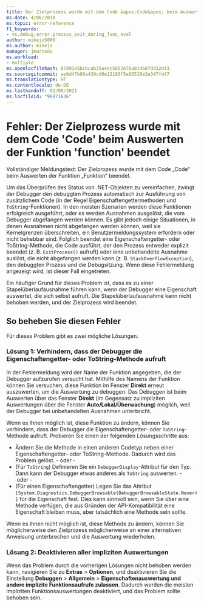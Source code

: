 ```yaml
---
title: Der Zielprozess wurde mit dem Code &apos;Code&apos; beim Auswerten der Funktion &apos;Funktion&apos; beendet | Microsoft-Dokumentation
ms.date: 4/06/2018
ms.topic: error-reference
f1_keywords:
- vs.debug.error.process_exit_during_func_eval
author: mikejo5000
ms.author: mikejo
manager: jmartens
ms.workload:
- multiple
ms.openlocfilehash: 07891e5bcbcab35a4ec5652676a014b87dd32d43
ms.sourcegitcommit: ae6d47b09a439cd0e13180f5e89510e3e347fd47
ms.translationtype: HT
ms.contentlocale: de-DE
ms.lasthandoff: 02/08/2021
ms.locfileid: "99871636"
---
```

# <a name="error-the-target-process-exited-with-code-39code39-while-evaluating-the-function-39function39"></a>Fehler: Der Zielprozess wurde mit dem Code &#39;Code&#39; beim Auswerten der Funktion &#39;function&#39; beendet

Vollständiger Meldungstext: Der Zielprozess wurde mit dem Code „Code“ beim Auswerten der Funktion „Funktion“ beendet.

Um das Überprüfen des Status von .NET-Objekten zu vereinfachen, zwingt der Debugger den debuggten Prozess automatisch zur Ausführung von zusätzlichem Code (in der Regel Eigenschaftengettermethoden und `ToString`-Funktionen). In den meisten Szenarien werden diese Funktionen erfolgreich ausgeführt, oder es werden Ausnahmen ausgelöst, die vom Debugger abgefangen werden können. Es gibt jedoch einige Situationen, in denen Ausnahmen nicht abgefangen werden können, weil sie Kernelgrenzen überschreiten, ein Benutzermeldungssystem erfordern oder nicht behebbar sind. Folglich beendet eine Eigenschaftengetter- oder ToString-Methode, die Code ausführt, der den Prozess entweder explizit beendet (z. B. `ExitProcess()` aufruft) oder eine unbehandelte Ausnahme auslöst, die nicht abgefangen werden kann (z. B. `StackOverflowException`), den debuggten Prozess und die Debugsitzung. Wenn diese Fehlermeldung angezeigt wird, ist dieser Fall eingetreten.

Ein häufiger Grund für dieses Problem ist, dass es zu einer Stapelüberlaufausnahme führen kann, wenn der Debugger eine Eigenschaft auswertet, die sich selbst aufruft. Die Stapelüberlaufausnahme kann nicht behoben werden, und der Zielprozess wird beendet.

## <a name="to-correct-this-error"></a>So beheben Sie diesen Fehler

Für dieses Problem gibt es zwei mögliche Lösungen.

### <a name="solution-1-prevent-the-debugger-from-calling-the-getter-property-or-tostring-method"></a>Lösung 1: Verhindern, dass der Debugger die Eigenschaftengetter- oder ToString-Methode aufruft 

In der Fehlermeldung wird der Name der Funktion angegeben, die der Debugger aufzurufen versucht hat. Mithilfe des Namens der Funktion können Sie versuchen, diese Funktion im Fenster **Direkt** erneut auszuwerten, um die Auswertung zu debuggen. Das Debuggen ist beim Auswerten über das Fenster **Direkt** (im Gegensatz zu impliziten Auswertungen über die Fenster **Auto/Lokal/Überwachung**) möglich, weil der Debugger bei unbehandelten Ausnahmen unterbricht.

Wenn es Ihnen möglich ist, diese Funktion zu ändern, können Sie verhindern, dass der Debugger die Eigenschaftengetter- oder `ToString`-Methode aufruft. Probieren Sie einen der folgenden Lösungsschritte aus:

* Ändern Sie die Methode in einen anderen Codetyp neben einer Eigenschaftengetter- oder ToString-Methode. Dadurch wird das Problem gelöst.
    - oder -
* (Für `ToString`) Definieren Sie ein `DebuggerDisplay`-Attribut für den Typ. Dann kann der Debugger etwas anderes als `ToString` auswerten.
    - oder -
* (Für einen Eigenschaftengetter) Legen Sie das Attribut `[System.Diagnostics.DebuggerBrowsable(DebuggerBrowsableState.Never)]` für die Eigenschaft fest. Dies kann sinnvoll sein, wenn Sie über eine Methode verfügen, die aus Gründen der API-Kompatibilität eine Eigenschaft bleiben muss, aber tatsächlich eine Methode sein sollte.

Wenn es Ihnen nicht möglich ist, diese Methode zu ändern, können Sie möglicherweise den Zielprozess möglicherweise an einer alternativen Anweisung unterbrechen und die Auswertung wiederholen.

### <a name="solution-2-disable-all-implicit-evaluation"></a>Lösung 2: Deaktivieren aller impliziten Auswertungen

Wenn das Problem durch die vorherigen Lösungen nicht behoben werden kann, navigieren Sie zu **Extras** > **Optionen**, und deaktivieren Sie die Einstellung **Debuggen** > **Allgemein** > **Eigenschaftenauswertung und andere implizite Funktionsaufrufe zulassen**. Dadurch werden die meisten impliziten Funktionsauswertungen deaktiviert, und das Problem sollte behoben sein.
